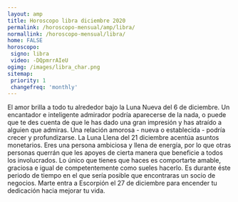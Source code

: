 ```yaml
---
layout: amp
title: Horoscopo libra diciembre 2020 
permalink: /horoscopo-mensual/amp/libra/
normallink: /horoscopo-mensual/libra/
home: FALSE
horoscopo:
 signo: libra
 video: -DQpmrrAIeU
ogimg: /images/libra_char.png
sitemap:
 priority: 1
 changefreq: 'monthly'
---
```



El amor brilla a todo tu alrededor bajo la Luna Nueva del 6 de diciembre. Un encantador e inteligente admirador podría aparecerse de la nada, o puede que te des cuenta de que le has dado una gran impresión y has atraído a alguien que admiras. Una relación amorosa - nueva o establecida - podría crecer y profundizarse. La Luna Llena del 21 diciembre acentúa asuntos monetarios. Eres una persona ambiciosa y llena de energía, por lo que otras personas querrán que les apoyes de cierta manera que beneficie a todos los involucrados. Lo único que tienes que haces es comportarte amable, graciosa e igual de competentemente como sueles hacerlo. Es durante éste periodo de tiempo en el que sería posible que encontraras un socio de negocios. Marte entra a Escorpión el 27 de diciembre para encender tu dedicación hacia mejorar tu vida. 